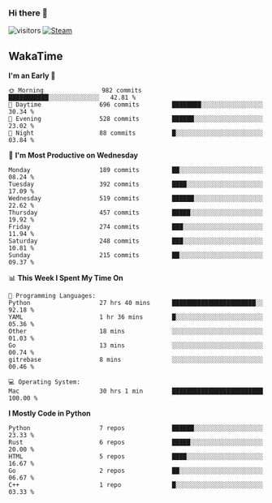 ### Hi there 👋

![visitors](https://visitor-badge.glitch.me/badge?page_id=zhourunlai)
[![Steam](https://img.shields.io/badge/dynamic/json?url=https%3A%2F%2Fapi.swo.moe%2Fstats%2Fsteamgames%2F76561198285156854&query=count&color=0b1a37&label=Steam&labelColor=134375&logo=steam&suffix=+games&cacheSeconds=3600)](http://steamcommunity.com/profiles/76561198285156854)

## WakaTime
<!--START_SECTION:waka-->
**I'm an Early 🐤** 

```text
🌞 Morning                982 commits         ███████████░░░░░░░░░░░░░░   42.81 % 
🌆 Daytime                696 commits         ████████░░░░░░░░░░░░░░░░░   30.34 % 
🌃 Evening                528 commits         ██████░░░░░░░░░░░░░░░░░░░   23.02 % 
🌙 Night                  88 commits          █░░░░░░░░░░░░░░░░░░░░░░░░   03.84 % 
```
📅 **I'm Most Productive on Wednesday** 

```text
Monday                   189 commits         ██░░░░░░░░░░░░░░░░░░░░░░░   08.24 % 
Tuesday                  392 commits         ████░░░░░░░░░░░░░░░░░░░░░   17.09 % 
Wednesday                519 commits         ██████░░░░░░░░░░░░░░░░░░░   22.62 % 
Thursday                 457 commits         █████░░░░░░░░░░░░░░░░░░░░   19.92 % 
Friday                   274 commits         ███░░░░░░░░░░░░░░░░░░░░░░   11.94 % 
Saturday                 248 commits         ███░░░░░░░░░░░░░░░░░░░░░░   10.81 % 
Sunday                   215 commits         ██░░░░░░░░░░░░░░░░░░░░░░░   09.37 % 
```


📊 **This Week I Spent My Time On** 

```text
💬 Programming Languages: 
Python                   27 hrs 40 mins      ███████████████████████░░   92.18 % 
YAML                     1 hr 36 mins        █░░░░░░░░░░░░░░░░░░░░░░░░   05.36 % 
Other                    18 mins             ░░░░░░░░░░░░░░░░░░░░░░░░░   01.03 % 
Go                       13 mins             ░░░░░░░░░░░░░░░░░░░░░░░░░   00.74 % 
gitrebase                8 mins              ░░░░░░░░░░░░░░░░░░░░░░░░░   00.46 % 

💻 Operating System: 
Mac                      30 hrs 1 min        █████████████████████████   100.00 % 
```

**I Mostly Code in Python** 

```text
Python                   7 repos             ██████░░░░░░░░░░░░░░░░░░░   23.33 % 
Rust                     6 repos             █████░░░░░░░░░░░░░░░░░░░░   20.00 % 
HTML                     5 repos             ████░░░░░░░░░░░░░░░░░░░░░   16.67 % 
Go                       2 repos             ██░░░░░░░░░░░░░░░░░░░░░░░   06.67 % 
C++                      1 repo              █░░░░░░░░░░░░░░░░░░░░░░░░   03.33 % 
```




<!--END_SECTION:waka-->

